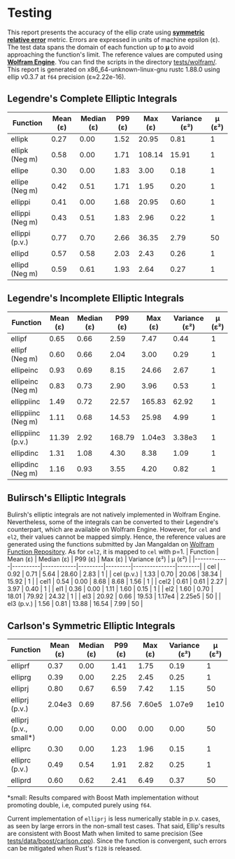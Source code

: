 # Testing
This report presents the accuracy of the ellip crate using [**symmetric relative error**](https://www.boost.org/doc/libs/1_88_0/libs/math/doc/html/math_toolkit/relative_error.html)
metric. Errors are expressed in units of machine epsilon (ε).
The test data spans the domain of each function up to **μ** to avoid approaching the function's limit.
The reference values are computed using [**Wolfram Engine**](https://www.wolfram.com/engine/).
You can find the scripts in the directory [tests/wolfram/](https://github.com/p-sira/ellip/blob/main/tests/wolfram/).
This report is generated on x86_64-unknown-linux-gnu rustc 1.88.0 using ellip v0.3.7 at `f64` precision (ε≈2.22e-16).

## Legendre's Complete Elliptic Integrals
| Function        | Mean (ε) | Median (ε) | P99 (ε) | Max (ε) | Variance (ε²) | μ (ε²) |
|-----------------|----------|------------|---------|---------|---------------|--------|
| ellipk          | 0.27     | 0.00       | 1.52    | 20.95   | 0.81          | 1      |
| ellipk (Neg m)  | 0.58     | 0.00       | 1.71    | 108.14  | 15.91         | 1      |
| ellipe          | 0.30     | 0.00       | 1.83    | 3.00    | 0.18          | 1      |
| ellipe (Neg m)  | 0.42     | 0.51       | 1.71    | 1.95    | 0.20          | 1      |
| ellippi         | 0.41     | 0.00       | 1.68    | 20.95   | 0.60          | 1      |
| ellippi (Neg m) | 0.43     | 0.51       | 1.83    | 2.96    | 0.22          | 1      |
| ellippi (p.v.)  | 0.77     | 0.70       | 2.66    | 36.35   | 2.79          | 50     |
| ellipd          | 0.57     | 0.58       | 2.03    | 2.43    | 0.26          | 1      |
| ellipd (Neg m)  | 0.59     | 0.61       | 1.93    | 2.64    | 0.27          | 1      |

## Legendre's Incomplete Elliptic Integrals
| Function           | Mean (ε) | Median (ε) | P99 (ε) | Max (ε) | Variance (ε²) | μ (ε²) |
|--------------------|----------|------------|---------|---------|---------------|--------|
| ellipf             | 0.65     | 0.66       | 2.59    | 7.47    | 0.44          | 1      |
| ellipf (Neg m)     | 0.60     | 0.66       | 2.04    | 3.00    | 0.29          | 1      |
| ellipeinc          | 0.93     | 0.69       | 8.15    | 24.66   | 2.67          | 1      |
| ellipeinc (Neg m)  | 0.83     | 0.73       | 2.90    | 3.96    | 0.53          | 1      |
| ellippiinc         | 1.49     | 0.72       | 22.57   | 165.83  | 62.92         | 1      |
| ellippiinc (Neg m) | 1.11     | 0.68       | 14.53   | 25.98   | 4.99          | 1      |
| ellippiinc (p.v.)  | 11.39    | 2.92       | 168.79  | 1.04e3  | 3.38e3        | 1      |
| ellipdinc          | 1.31     | 1.08       | 4.30    | 8.38    | 1.09          | 1      |
| ellipdinc (Neg m)  | 1.16     | 0.93       | 3.55    | 4.20    | 0.82          | 1      |

## Bulirsch's Elliptic Integrals
Bulirsh's elliptic integrals are not natively implemented in Wolfram Engine.
Nevertheless, some of the integrals can be converted to their Legendre's counterpart,
which are available on Wolfram Engine. However, for `cel` and `el2`, their values cannot
be mapped simply. Hence, the reference values are generated using the functions
submitted by Jan Mangaldan on [Wolfram Function Repository](https://resources.wolframcloud.com/FunctionRepository/).
As for `cel2`, it is mapped to `cel` with p=1.
| Function   | Mean (ε) | Median (ε) | P99 (ε) | Max (ε) | Variance (ε²) | μ (ε²) |
|------------|----------|------------|---------|---------|---------------|--------|
| cel        | 0.92     | 0.71       | 5.64    | 28.60   | 2.83          | 1      |
| cel (p.v.) | 1.33     | 0.70       | 20.06   | 38.34   | 15.92         | 1      |
| cel1       | 0.54     | 0.00       | 8.68    | 8.68    | 1.56          | 1      |
| cel2       | 0.61     | 0.61       | 2.27    | 3.97    | 0.40          | 1      |
| el1        | 0.36     | 0.00       | 1.11    | 1.60    | 0.15          | 1      |
| el2        | 1.60     | 0.70       | 18.01   | 79.92   | 24.32         | 1      |
| el3        | 20.92    | 0.66       | 19.53   | 1.17e4  | 2.25e5        | 50     |
| el3 (p.v.) | 1.56     | 0.81       | 13.88   | 16.54   | 7.99          | 50     |

## Carlson's Symmetric Elliptic Integrals

| Function               | Mean (ε) | Median (ε) | P99 (ε) | Max (ε) | Variance (ε²) | μ (ε²) |
|------------------------|----------|------------|---------|---------|---------------|--------|
| elliprf                | 0.37     | 0.00       | 1.41    | 1.75    | 0.19          | 1      |
| elliprg                | 0.39     | 0.00       | 2.25    | 2.45    | 0.25          | 1      |
| elliprj                | 0.80     | 0.67       | 6.59    | 7.42    | 1.15          | 50     |
| elliprj (p.v.)         | 2.04e3   | 0.69       | 87.56   | 7.60e5  | 1.07e9        | 1e10   |
| elliprj (p.v., small*) | 0.00     | 0.00       | 0.00    | 0.00    | 0.00          | 50     |
| elliprc                | 0.30     | 0.00       | 1.23    | 1.96    | 0.15          | 1      |
| elliprc (p.v.)         | 0.49     | 0.54       | 1.91    | 2.82    | 0.25          | 1      |
| elliprd                | 0.60     | 0.62       | 2.41    | 6.49    | 0.37          | 50     |

*small: Results compared with Boost Math implementation without promoting double, i.e, computed purely using `f64`.

Current implementation of `elliprj` is less numerically stable in p.v. cases,
as seen by large errors in the non-small test cases. That said, Ellip's results are consistent
with Boost Math when limited to same precision (See [tests/data/boost/carlson.cpp](https://github.com/p-sira/ellip/blob/main/tests/data/boost/carlson.cpp)).
Since the function is convergent, such errors can be mitigated when Rust's `f128` is released.
